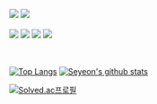 <!--
**seyeon22222/seyeon22222** is a ✨ _special_ ✨ repository because its `README.md` (this file) appears on your GitHub profile.

Here are some ideas to get you started:

- 🔭 I’m currently working on ...
- 🌱 I’m currently learning ...
- 👯 I’m looking to collaborate on ...
- 🤔 I’m looking for help with ...
- 💬 Ask me about ...
- 📫 How to reach me: ...
- 😄 Pronouns: ...
- ⚡ Fun fact: ...
-->
![](https://img.shields.io/badge/GitHub-100000?style=for-the-badge&logo=github&logoColor=white)
![](https://img.shields.io/badge/Apple-MacBook_Air_2020-999999?style=for-the-badge&logo=apple&logoColor=white)
<br></br>
![](https://img.shields.io/badge/Spring-6DB33F?style=for-the-badge&logo=spring&logoColor=white)
![](https://img.shields.io/badge/C%2B%2B-00599C?style=for-the-badge&logo=c%2B%2B&logoColor=white)
![](https://img.shields.io/badge/Java-ED8B00?style=for-the-badge&logo=openjdk&logoColor=white)
![](https://img.shields.io/badge/MySQL-00000F?style=for-the-badge&logo=mysql&logoColor=white)

<br></br>
[![Top Langs](https://github-readme-stats.vercel.app/api/top-langs/?username=seyeon22222)](https://github.com/anuraghazra/github-readme-stats)
[![Seyeon's github stats](https://github-readme-stats.vercel.app/api?username=seyeon22222)](https://github.com/anuraghazra/github-readme-stats)

[![Solved.ac프로필](http://mazassumnida.wtf/api/v2/generate_badge?boj=kkksy09)](https://solved.ac/kkksy09)
